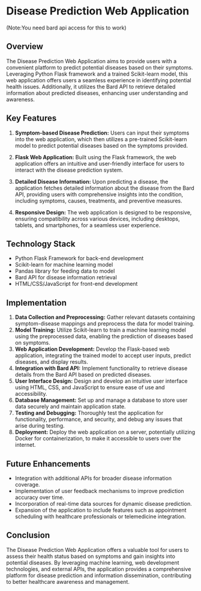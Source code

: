 # Disease Prediction Web Application
(Note:You need bard api access for this to work)
## Overview
The Disease Prediction Web Application aims to provide users with a convenient platform to predict potential diseases based on their symptoms. Leveraging Python Flask framework and a trained Scikit-learn model, this web application offers users a seamless experience in identifying potential health issues. Additionally, it utilizes the Bard API to retrieve detailed information about predicted diseases, enhancing user understanding and awareness.

## Key Features

1. **Symptom-based Disease Prediction:** Users can input their symptoms into the web application, which then utilizes a pre-trained Scikit-learn model to predict potential diseases based on the symptoms provided.

2. **Flask Web Application:** Built using the Flask framework, the web application offers an intuitive and user-friendly interface for users to interact with the disease prediction system.

3. **Detailed Disease Information:** Upon predicting a disease, the application fetches detailed information about the disease from the Bard API, providing users with comprehensive insights into the condition, including symptoms, causes, treatments, and preventive measures.

5. **Responsive Design:** The web application is designed to be responsive, ensuring compatibility across various devices, including desktops, tablets, and smartphones, for a seamless user experience.

## Technology Stack

- Python Flask Framework for back-end development
- Scikit-learn for machine learning model
- Pandas library for feeding data to model
- Bard API for disease information retrieval
- HTML/CSS/JavaScript for front-end development


## Implementation

1. **Data Collection and Preprocessing:** Gather relevant datasets containing symptom-disease mappings and preprocess the data for model training.
2. **Model Training:** Utilize Scikit-learn to train a machine learning model using the preprocessed data, enabling the prediction of diseases based on symptoms.
3. **Web Application Development:** Develop the Flask-based web application, integrating the trained model to accept user inputs, predict diseases, and display results.
4. **Integration with Bard API:** Implement functionality to retrieve disease details from the Bard API based on predicted diseases.
5. **User Interface Design:** Design and develop an intuitive user interface using HTML, CSS, and JavaScript to ensure ease of use and accessibility.
6. **Database Management:** Set up and manage a database to store user data securely and maintain application state.
7. **Testing and Debugging:** Thoroughly test the application for functionality, performance, and security, and debug any issues that arise during testing.
8. **Deployment:** Deploy the web application on a server, potentially utilizing Docker for containerization, to make it accessible to users over the internet.

## Future Enhancements

- Integration with additional APIs for broader disease information coverage.
- Implementation of user feedback mechanisms to improve prediction accuracy over time.
- Incorporation of real-time data sources for dynamic disease prediction.
- Expansion of the application to include features such as appointment scheduling with healthcare professionals or telemedicine integration.

## Conclusion

The Disease Prediction Web Application offers a valuable tool for users to assess their health status based on symptoms and gain insights into potential diseases. By leveraging machine learning, web development technologies, and external APIs, the application provides a comprehensive platform for disease prediction and information dissemination, contributing to better healthcare awareness and management.
